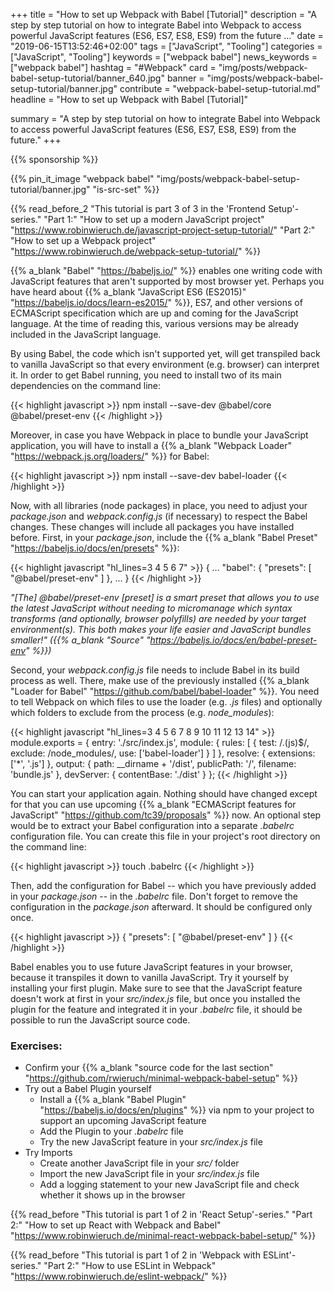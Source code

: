 +++
title = "How to set up Webpack with Babel [Tutorial]"
description = "A step by step tutorial on how to integrate Babel into Webpack to access powerful JavaScript features (ES6, ES7, ES8, ES9) from the future ..."
date = "2019-06-15T13:52:46+02:00"
tags = ["JavaScript", "Tooling"]
categories = ["JavaScript", "Tooling"]
keywords = ["webpack babel"]
news_keywords = ["webpack babel"]
hashtag = "#Webpack"
card = "img/posts/webpack-babel-setup-tutorial/banner_640.jpg"
banner = "img/posts/webpack-babel-setup-tutorial/banner.jpg"
contribute = "webpack-babel-setup-tutorial.md"
headline = "How to set up Webpack with Babel [Tutorial]"

summary = "A step by step tutorial on how to integrate Babel into Webpack to access powerful JavaScript features (ES6, ES7, ES8, ES9) from the future."
+++

{{% sponsorship %}}

{{% pin_it_image "webpack babel" "img/posts/webpack-babel-setup-tutorial/banner.jpg" "is-src-set" %}}

{{% read_before_2 "This tutorial is part 3 of 3 in the 'Frontend Setup'-series." "Part 1:" "How to set up a modern JavaScript project" "https://www.robinwieruch.de/javascript-project-setup-tutorial/" "Part 2:" "How to set up a Webpack project" "https://www.robinwieruch.de/webpack-setup-tutorial/" %}}

{{% a_blank "Babel" "https://babeljs.io/" %}} enables one writing code with JavaScript features that aren't supported by most browser yet. Perhaps you have heard about {{% a_blank "JavaScript ES6 (ES2015)" "https://babeljs.io/docs/learn-es2015/" %}}, ES7, and other versions of ECMAScript specification which are up and coming for the JavaScript language. At the time of reading this, various versions may be already included in the JavaScript language.

By using Babel, the code which isn't supported yet, will get transpiled back to vanilla JavaScript so that every environment (e.g. browser) can interpret it. In order to get Babel running, you need to install two of its main dependencies on the command line:

{{< highlight javascript >}}
npm install --save-dev @babel/core @babel/preset-env
{{< /highlight >}}

Moreover, in case you have Webpack in place to bundle your JavaScript application, you will have to install a {{% a_blank "Webpack Loader" "https://webpack.js.org/loaders/" %}} for Babel:

{{< highlight javascript >}}
npm install --save-dev babel-loader
{{< /highlight >}}

Now, with all libraries (node packages) in place, you need to adjust your *package.json* and *webpack.config.js* (if necessary) to respect the Babel changes. These changes will include all packages you have installed before. First, in your *package.json*, include the {{% a_blank "Babel Preset" "https://babeljs.io/docs/en/presets" %}}:

{{< highlight javascript "hl_lines=3 4 5 6 7" >}}
{
  ...
  "babel": {
    "presets": [
      "@babel/preset-env"
    ]
  },
  ...
}
{{< /highlight >}}

*"[The] @babel/preset-env [preset] is a smart preset that allows you to use the latest JavaScript without needing to micromanage which syntax transforms (and optionally, browser polyfills) are needed by your target environment(s). This both makes your life easier and JavaScript bundles smaller!" ({{% a_blank "Source" "https://babeljs.io/docs/en/babel-preset-env" %}})*

Second, your *webpack.config.js* file needs to include Babel in its build process as well. There, make use of the previously installed {{% a_blank "Loader for Babel" "https://github.com/babel/babel-loader" %}}. You need to tell Webpack on which files to use the loader (e.g. *.js* files) and optionally which folders to exclude from the process (e.g. *node_modules*):

{{< highlight javascript "hl_lines=3 4 5 6 7 8 9 10 11 12 13 14" >}}
module.exports = {
  entry: './src/index.js',
  module: {
    rules: [
      {
        test: /\.(js)$/,
        exclude: /node_modules/,
        use: ['babel-loader']
      }
    ]
  },
  resolve: {
    extensions: ['*', '.js']
  },
  output: {
    path: __dirname + '/dist',
    publicPath: '/',
    filename: 'bundle.js'
  },
  devServer: {
    contentBase: './dist'
  }
};
{{< /highlight >}}

You can start your application again. Nothing should have changed except for that you can use upcoming {{% a_blank "ECMAScript features for JavaScript" "https://github.com/tc39/proposals" %}} now. An optional step would be to extract your Babel configuration into a separate *.babelrc* configuration file. You can create this file in your project's root directory on the command line:

{{< highlight javascript >}}
touch .babelrc
{{< /highlight >}}

Then, add the configuration for Babel -- which you have previously added in your *package.json* -- in the *.babelrc* file. Don't forget to remove the configuration in the *package.json* afterward. It should be configured only once.

{{< highlight javascript >}}
{
  "presets": [
    "@babel/preset-env"
  ]
}
{{< /highlight >}}

Babel enables you to use future JavaScript features in your browser, because it transpiles it down to vanilla JavaScript. Try it yourself by installing your first plugin. Make sure to see that the JavaScript feature doesn't work at first in your *src/index.js* file, but once you installed the plugin for the feature and integrated it in your *.babelrc* file, it should be possible to run the JavaScript source code.

### Exercises:

* Confirm your {{% a_blank "source code for the last section" "https://github.com/rwieruch/minimal-webpack-babel-setup" %}}
* Try out a Babel Plugin yourself
  * Install a {{% a_blank "Babel Plugin" "https://babeljs.io/docs/en/plugins" %}} via npm to your project to support an upcoming JavaScript feature
  * Add the Plugin to your *.babelrc* file
  * Try the new JavaScript feature in your *src/index.js* file
* Try Imports
  * Create another JavaScript file in your *src/* folder
  * Import the new JavaScript file in your *src/index.js* file
  * Add a logging statement to your new JavaScript file and check whether it shows up in the browser

{{% read_before "This tutorial is part 1 of 2 in 'React Setup'-series." "Part 2:" "How to set up React with Webpack and Babel" "https://www.robinwieruch.de/minimal-react-webpack-babel-setup/" %}}

{{% read_before "This tutorial is part 1 of 2 in 'Webpack with ESLint'-series." "Part 2:" "How to use ESLint in Webpack" "https://www.robinwieruch.de/eslint-webpack/" %}}